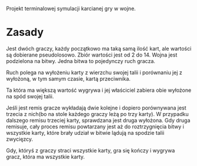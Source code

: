 Projekt terminalowej symulacji karcianej gry w wojne.

<h1>Zasady</h1>
Jest dwóch graczy, każdy początkowo ma taką samą ilość kart, ale wartości są dobierane pseudolosowo.
Zbiór wartości jest od 2 do 14.
Wojna jest podzielona na bitwy. 
Jedna bitwa to pojedynczy ruch gracza.

Ruch polega na wyłożeniu karty z wierzchu swojej talii i porównaniu jej z wyłożoną, w tym samym czasie, kartą przeciwnika. 

Ta która ma większą wartość wygrywa i jej właściciel zabiera obie wyłożone na spód swojej talii.

Jeśli jest remis gracze wykładają dwie kolejne i dopiero porównywana jest trzecia z nich(bo na stole każdego graczy leżą po trzy karty). W przypadku dalszego remisu trzeciej karty, sprawdzana jest druga wyłożona. Gdy druga remisuje, cały proces remisu powtarzany jest aż do roztrzygnięcia bitwy i wszystkie karty, które brały udział w bitwie lądują na spodzie talii zwycięzcy.

Gdy, któryś z graczy straci wszystkie karty, gra się kończy i wygrywa gracz, która ma wszystkie karty.